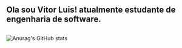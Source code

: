 ## Ola sou Vitor Luis! atualmente estudante de engenharia de software.
  
  ##
   ![Anurag's GitHub stats](https://github-readme-stats.vercel.app/api?username=vitorlescola&show_icons=true&theme=transparent)
   
      
